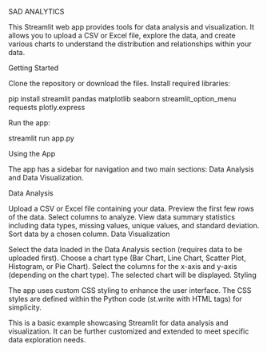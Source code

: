 SAD ANALYTICS

This Streamlit web app provides tools for data analysis and visualization. It allows you to upload a CSV or Excel file, explore the data, and create various charts to understand the distribution and relationships within your data.

Getting Started

Clone the repository or download the files.
Install required libraries:

pip install streamlit pandas matplotlib seaborn streamlit_option_menu requests plotly.express

Run the app:

streamlit run app.py

Using the App

The app has a sidebar for navigation and two main sections: Data Analysis and Data Visualization.

Data Analysis

Upload a CSV or Excel file containing your data.
Preview the first few rows of the data.
Select columns to analyze.
View data summary statistics including data types, missing values, unique values, and standard deviation.
Sort data by a chosen column.
Data Visualization

Select the data loaded in the Data Analysis section (requires data to be uploaded first).
Choose a chart type (Bar Chart, Line Chart, Scatter Plot, Histogram, or Pie Chart).
Select the columns for the x-axis and y-axis (depending on the chart type).
The selected chart will be displayed.
Styling

The app uses custom CSS styling to enhance the user interface. The CSS styles are defined within the Python code (st.write with HTML tags) for simplicity.


This is a basic example showcasing Streamlit for data analysis and visualization. It can be further customized and extended to meet specific data exploration needs.